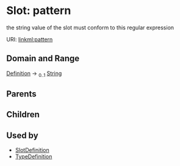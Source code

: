 
# Slot: pattern


the string value of the slot must conform to this regular expression

URI: [linkml:pattern](https://w3id.org/linkml/pattern)


## Domain and Range

[Definition](Definition.md) &#8594;  <sub>0..1</sub> [String](types/String.md)

## Parents


## Children


## Used by

 * [SlotDefinition](SlotDefinition.md)
 * [TypeDefinition](TypeDefinition.md)
